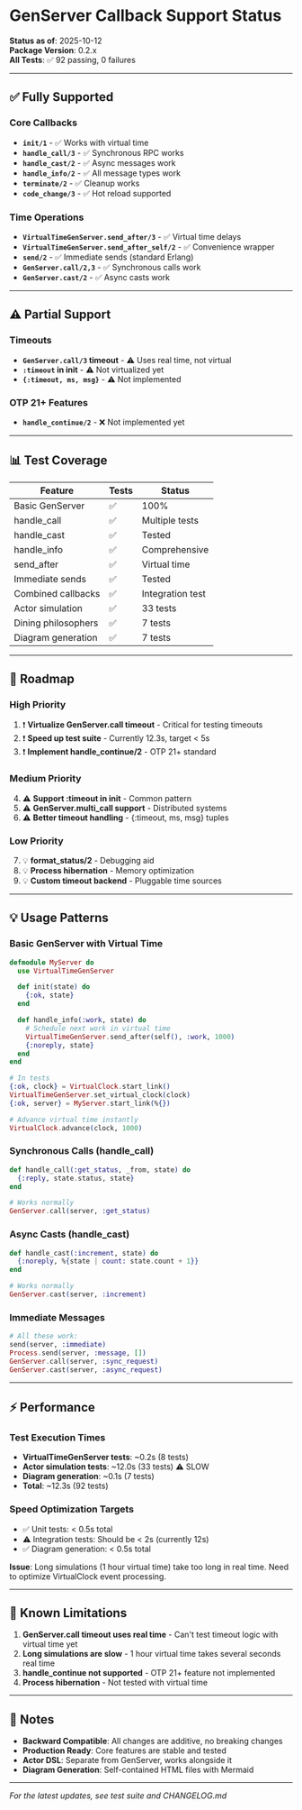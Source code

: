 # GenServer Callback Support Status

**Status as of**: 2025-10-12  
**Package Version**: 0.2.x  
**All Tests**: ✅ 92 passing, 0 failures

---

## ✅ Fully Supported

### Core Callbacks

- **`init/1`** - ✅ Works with virtual time
- **`handle_call/3`** - ✅ Synchronous RPC works
- **`handle_cast/2`** - ✅ Async messages work
- **`handle_info/2`** - ✅ All message types work
- **`terminate/2`** - ✅ Cleanup works
- **`code_change/3`** - ✅ Hot reload supported

### Time Operations

- **`VirtualTimeGenServer.send_after/3`** - ✅ Virtual time delays
- **`VirtualTimeGenServer.send_after_self/2`** - ✅ Convenience wrapper
- **`send/2`** - ✅ Immediate sends (standard Erlang)
- **`GenServer.call/2,3`** - ✅ Synchronous calls work
- **`GenServer.cast/2`** - ✅ Async casts work

---

## ⚠️ Partial Support

### Timeouts

- **`GenServer.call/3` timeout** - ⚠️ Uses real time, not virtual
- **`:timeout` in init** - ⚠️ Not virtualized yet
- **`{:timeout, ms, msg}`** - ⚠️ Not implemented

### OTP 21+ Features

- **`handle_continue/2`** - ❌ Not implemented yet

---

## 📊 Test Coverage

| Feature             | Tests | Status           |
| ------------------- | ----- | ---------------- |
| Basic GenServer     | ✅    | 100%             |
| handle_call         | ✅    | Multiple tests   |
| handle_cast         | ✅    | Tested           |
| handle_info         | ✅    | Comprehensive    |
| send_after          | ✅    | Virtual time     |
| Immediate sends     | ✅    | Tested           |
| Combined callbacks  | ✅    | Integration test |
| Actor simulation    | ✅    | 33 tests         |
| Dining philosophers | ✅    | 7 tests          |
| Diagram generation  | ✅    | 7 tests          |

---

## 🎯 Roadmap

### High Priority

1. ❗ **Virtualize GenServer.call timeout** - Critical for testing timeouts
2. ❗ **Speed up test suite** - Currently 12.3s, target < 5s
3. ❗ **Implement handle_continue/2** - OTP 21+ standard

### Medium Priority

4. ⚠️ **Support :timeout in init** - Common pattern
5. ⚠️ **GenServer.multi_call support** - Distributed systems
6. ⚠️ **Better timeout handling** - {:timeout, ms, msg} tuples

### Low Priority

7. 💡 **format_status/2** - Debugging aid
8. 💡 **Process hibernation** - Memory optimization
9. 💡 **Custom timeout backend** - Pluggable time sources

---

## 💡 Usage Patterns

### Basic GenServer with Virtual Time

```elixir
defmodule MyServer do
  use VirtualTimeGenServer

  def init(state) do
    {:ok, state}
  end

  def handle_info(:work, state) do
    # Schedule next work in virtual time
    VirtualTimeGenServer.send_after(self(), :work, 1000)
    {:noreply, state}
  end
end

# In tests
{:ok, clock} = VirtualClock.start_link()
VirtualTimeGenServer.set_virtual_clock(clock)
{:ok, server} = MyServer.start_link(%{})

# Advance virtual time instantly
VirtualClock.advance(clock, 1000)
```

### Synchronous Calls (handle_call)

```elixir
def handle_call(:get_status, _from, state) do
  {:reply, state.status, state}
end

# Works normally
GenServer.call(server, :get_status)
```

### Async Casts (handle_cast)

```elixir
def handle_cast(:increment, state) do
  {:noreply, %{state | count: state.count + 1}}
end

# Works normally
GenServer.cast(server, :increment)
```

### Immediate Messages

```elixir
# All these work:
send(server, :immediate)
Process.send(server, :message, [])
GenServer.call(server, :sync_request)
GenServer.cast(server, :async_request)
```

---

## ⚡ Performance

### Test Execution Times

- **VirtualTimeGenServer tests**: ~0.2s (8 tests)
- **Actor simulation tests**: ~12.0s (33 tests) ⚠️ SLOW
- **Diagram generation**: ~0.1s (7 tests)
- **Total**: ~12.3s (92 tests)

### Speed Optimization Targets

- ✅ Unit tests: < 0.5s total
- ⚠️ Integration tests: Should be < 2s (currently 12s)
- ✅ Diagram generation: < 0.5s total

**Issue**: Long simulations (1 hour virtual time) take too long in real time.
Need to optimize VirtualClock event processing.

---

## 🔧 Known Limitations

1. **GenServer.call timeout uses real time** - Can't test timeout logic with
   virtual time yet
2. **Long simulations are slow** - 1 hour virtual time takes several seconds
   real time
3. **handle_continue not supported** - OTP 21+ feature not implemented
4. **Process hibernation** - Not tested with virtual time

---

## 📝 Notes

- **Backward Compatible**: All changes are additive, no breaking changes
- **Production Ready**: Core features are stable and tested
- **Actor DSL**: Separate from GenServer, works alongside it
- **Diagram Generation**: Self-contained HTML files with Mermaid

---

_For the latest updates, see test suite and CHANGELOG.md_
